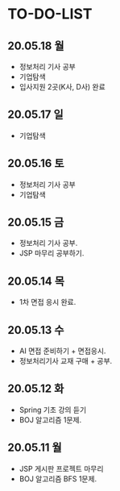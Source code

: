 # TO-DO-LIST

## 20.05.18 월
- 정보처리 기사 공부
- 기업탐색
- 입사지원 2곳(K사, D사) 완료

## 20.05.17 일
- 기업탐색

## 20.05.16 토
- 정보처리 기사 공부
- 기업탐색

## 20.05.15 금
- 정보처리 기사 공부.
- JSP 마무리 공부하기.

## 20.05.14 목
- 1차 면접 응시 완료.

## 20.05.13 수
- AI 면접 준비하기 + 면접응시.
- 정보처리기사 교재 구매 + 공부.

## 20.05.12 화
- Spring 기초 강의 듣기
- BOJ 알고리즘 1문제.

## 20.05.11 월
- JSP 게시판 프로젝트 마무리
- BOJ 알고리즘 BFS 1문제.
